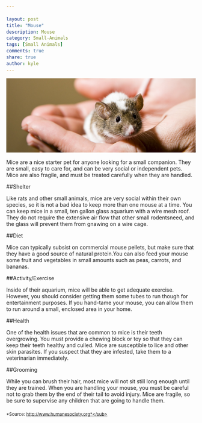 ```yaml
--- 

layout: post
title: "Mouse"
description: Mouse
category: Small-Animals
tags: [Small Animals]
comments: true
share: true
author: kyle
--- 
```


<img src="/images/mouse-1.jpg" class="img-post">

Mice are a nice starter pet for anyone looking for a small companion. They are small, easy to care for, and can be very social or independent pets. Mice are also fragile, and must be treated carefully when they are handled.

##Shelter

Like rats and other small animals, mice are very social within their own species, so it is not a bad idea to keep more than one mouse at a time. You can keep mice in a small, ten gallon glass aquarium with a wire mesh roof. They do not require the extensive air flow that other small rodentsneed, and the glass will prevent them from gnawing on a wire cage.

##Diet

Mice can typically subsist on commercial mouse pellets, but make sure that they have a good source of natural protein.You can also feed your mouse some fruit and vegetables in small amounts such as peas, carrots, and bananas.

##Activity/Exercise 

Inside of their aquarium, mice will be able to get adequate exercise. However, you should consider getting them some tubes to run though for entertainment purposes. If you hand-tame your mouse, you can allow them to run around a small, enclosed area in your home.

##Health

One of the health issues that are common to mice is their teeth overgrowing. You must provide a chewing block or toy so that they can keep their teeth healthy and culled. Mice are susceptible to lice and other skin parasites. If you suspect that they are infested, take them to a veterinarian immediately.

##Grooming

While you can brush their hair, most mice will not sit still long enough until they are trained. When you are handling your mouse, you must be careful not to grab them by the end of their tail to avoid injury. Mice are fragile, so be sure to supervise any children that are going to handle them.

<sub>*Source: http://www.humanesociety.org*</sub>